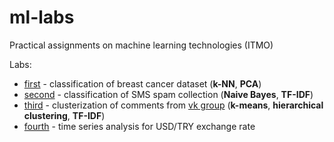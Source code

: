 # ml-labs
Practical assignments on machine learning technologies (ITMO)

Labs:
* [first](https://github.com/badzhafarov/ml-labs/blob/master/lab1.ipynb) - classification of breast cancer dataset (**k-NN**, **PCA**) 
* [second](https://github.com/badzhafarov/ml-labs/blob/master/lab2.ipynb) - classification of SMS spam collection (**Naive Bayes**, **TF-IDF**)
* [third](https://github.com/badzhafarov/ml-labs/blob/master/lab3.ipynb) - clusterization of comments from [vk group](https://vk.com/spb_today) (**k-means**, **hierarchical clustering**, **TF-IDF**)
* [fourth](https://github.com/badzhafarov/ml-labs/blob/master/lab4.ipynb) - time series analysis for USD/TRY exchange rate 

